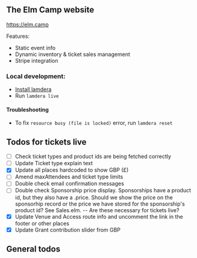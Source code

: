 ## The Elm Camp website

https://elm.camp

Features:

- Static event info
- Dynamic inventory & ticket sales management
- Stripe integration

### Local development:

- [Install lamdera](https://dashboard.lamdera.app/docs/download)
- Run `lamdera live`

#### Troubleshooting
- To fix `resource busy (file is locked)` error, run `lamdera reset`

## Todos for tickets live
- [ ] Check ticket types and product ids are being fetched correctly
- [ ] Update Ticket type explain text
- [x] Update all places hardcoded to show GBP (£)
- [ ] Amend maxAttendees and ticket type limits
- [ ] Double check email confirmation messages
- [ ] Double check Sponsorship price display. Sponsorships have a product id, but they also have a .price. Should we show the
  price on the sponsorhip record or the price we have stored for the sponsorship's product id? See Sales.elm.
-- Are these necessary for tickets live?
- [x] Update Venue and Access route info and uncomment the link in the footer or other places
- [x] Update Grant contribution slider from GBP

## General todos
